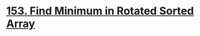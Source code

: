 # [153. Find Minimum in Rotated Sorted Array](https://leetcode.com/problems/find-minimum-in-rotated-sorted-array)
